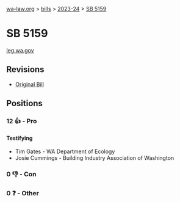 [wa-law.org](/) > [bills](/bills/) > [2023-24](/bills/2023-24) > [SB 5159](/bills/2023-24/sb/5159/)

# SB 5159
[leg.wa.gov](https://app.leg.wa.gov/billsummary?BillNumber=5159&Year=2023&Initiative=false)

## Revisions
* [Original Bill](1/)

## Positions
### 12 👍 - Pro
#### Testifying
* Tim Gates - WA Department of Ecology
* Josie Cummings - Building Industry Association of Washington

### 0 👎 - Con

### 0 ❓ - Other
